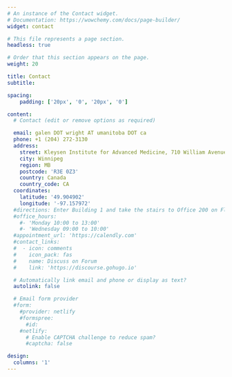```yaml
---
# An instance of the Contact widget.
# Documentation: https://wowchemy.com/docs/page-builder/
widget: contact

# This file represents a page section.
headless: true

# Order that this section appears on the page.
weight: 20

title: Contact
subtitle:

spacing:
    padding: ['20px', '0', '20px', '0']

content:
  # Contact (edit or remove options as required)

  email: galen DOT wright AT umanitoba DOT ca
  phone: +1 (204) 272-3130
  address:
    street: Kleysen Institute for Advanced Medicine, 710 William Avenue
    city: Winnipeg
    region: MB
    postcode: 'R3E 0Z3'
    country: Canada
    country_code: CA
  coordinates:
    latitude: '49.904902'
    longitude: '-97.157972'
  #directions: Enter Building 1 and take the stairs to Office 200 on Floor 2
  #office_hours:
    #- 'Monday 10:00 to 13:00'
    #- 'Wednesday 09:00 to 10:00'
  #appointment_url: 'https://calendly.com'
  #contact_links:
  #  - icon: comments
  #    icon_pack: fas
  #    name: Discuss on Forum
  #    link: 'https://discourse.gohugo.io'

  # Automatically link email and phone or display as text?
  autolink: false

  # Email form provider
  #form:
    #provider: netlify
    #formspree:
      #id:
    #netlify:
      # Enable CAPTCHA challenge to reduce spam?
      #captcha: false

design:
  columns: '1'
---
```



